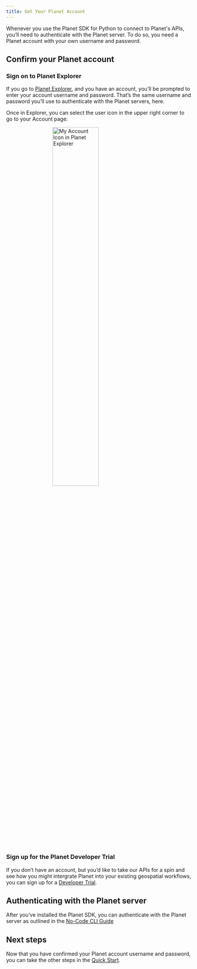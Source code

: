 ```yaml
---
title: Get Your Planet Account
---
```


Whenever you use the Planet SDK for Python to connect to Planet's APIs, you’ll need to authenticate with the Planet server. To do so, you need a Planet account with your own username and password.

## Confirm your Planet account

### Sign on to Planet Explorer

If you go to <a href="https://www.planet.com/explorer/#" target="_blank" >Planet Explorer</a>, and you have an account, you’ll be prompted to enter your account username and password. That’s the same username and password you’ll use to authenticate with the Planet servers, here.

Once in Explorer, you can select the user icon in the upper right corner to go to your Account page:

<img src="../images/my-account-in-planet-explorer.png"
     style="
     display: block;
     margin-left: auto;
     margin-right: auto;
     width:50%;
     "
     alt="My Account Icon in Planet Explorer" >

### Sign up for the Planet Developer Trial

If you don’t have an account, but you’d like to take our APIs for a spin and see how you might intergrate Planet into your existing geospatial workflows, you can sign up for a <a href="https://developers.planet.com/devtrial/" target="_blank">Developer Trial</a>.

## Authenticating with the Planet server

After you’ve installed the Planet SDK, you can authenticate with the Planet server as outlined in the [No-Code CLI Guide](../../cli/cli-guide/#authentication)

## Next steps

Now that you have confirmed your Planet account username and password, you can take the other steps in the [Quick Start](quick-start-guide). 

